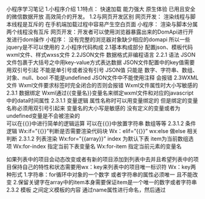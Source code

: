 小程序学习笔记
1.小程序介绍
1.1特点：  快速加载  能力强大  原生体验  已用且安全的微信数据开放  高效简介的开发。
1.2与网页开发区别
网页开发： 渲染线程与脚本线程是互斥的 在手机端加载过程中容易产生空白页面
小程序： 渲染与脚本分属两个线程没有互斥
网页开发：开发者可以使用浏览器暴露出来的DomApi进行开发进行dom操作
小程序： 没有完整的浏览器对象缺少相应的domapi  所以一些jquery是不可以使用的
2.小程序代码构成
2.1基本构成部分
配置json、模板代码wxml文件、样式wxss文件
2.2JSON文件
数据格式非编程语言
2.2.1 语法
JSON文件包裹于大括号之中用key-value方式表达数据
JSON文件配置中的key值需要用双引号引起  不能是单引号或者没有引号
JSON值 只能是 数字、字符串、数组、对象、null、bool 不能是undefined
JSON文件中不能使用注释 会报错
2.3WXML文件
Wxml文件要求标签时完全闭合的否则会报错
Wxml文件属性时大小写敏感的
2.3.1 数据绑定
Wxml通过{{变量名}}变量名来绑定wxml文件和对应的javascript中的data时间属性
2.3.1.1 变量逻辑
属性名称时可以用变量绑定的 但是绑定的变量名称必须用双引号引起来
变量名的大小写是敏感的
没有定义的变量或者为undefined变量是不会被渲染的	
可以在{{}}中进行简单的逻辑运算
可以在{{}}中放置字符串 数组等等
2.3.1.2 条件逻辑
Wx:if=”{{}}”判断是否需要渲染代码块
Wx：elif=”{{}}” wx:else  做else 相关判断
2.3.1.2 列表渲染
Wx:for=”{{array}}”  index 为默认下表  item为当前数组选项
Wx:for-index 指定当前下表变量名
Wx:for-item  指定当前元素的变量名	

如果列表中的项目会动态改变或者有新的项目添加到列表中去并且希望列表中的项目保持自己的特性和状态需要用wx：key来列表中的项目唯一标识符
Wx：key两种形式
1.字符串：for循环中对象的一个数字 或者字符串的属性必须唯一 且不能改变
2.保留关键字在array中的item本身需要保证item是一个唯一的数字或者字符串
2.3.2 模板
<template></template>之间定义模板的内容  通过name属性进行命名，然后通过<template is=”templatename”></tempalte>进行动态的引用。
2.3.3 引用
2.3.3.1 import引用方式
<import src=”wxml 文件地址”/>：引用后可以使用引用文件中的模板
Import引用的方式不具备递归特性 只能使用引用文件中的模板 不能使用引用文件中的引用模板
Include可以将目标文件 除了<template/> <wxs/>外的整个代码引入，相当于直接拷贝到include的位置。
2.3.4 共有属性


2.4wxss文件
    2.4.1 简介
根目录中的.wxss为项目公共样式，他会被注入到小程序的每个页面
与app.json中注册的页面同级且同名的wxss文件为该页面的样式
其他样式 可以被公共样式 或者页面样式 引用的样式文件
2.4.2 尺寸单位
小程序使用rpx作为尺寸单位用以配置不同宽度的屏幕，rpx换算px的方式是以375个物理像素为急转 1rpx = 1px
2.4.3 wxss的引用
    在wxss文件中引用其他的样式文件 引用方式 @import  ‘引用路径’
2.4.4 内联样式
Wxml中支持内联样式  样式与web开发一致
Wxml支持动态更新内联样式。
2.4.5 小程序样式选择器

        2.4.6 官方样式库 
WeUI.wxss  ：https://github.com/Tencent/weui-wxss
2.5javascript脚本
区别：包含三个部分  ecmascript 小程序框架  小程序api
微信小程序中没有像web开发一样的dom，bom 所以jquery等是不可以用的。同样的由于缺少native模块和npm包管理机制小程序中无法加载原生库也无法直接使用大部分的npm包。	
2.5.1 小程序运行的平台
1.ios平台     -----ios平台并没有完全兼容ECMA6的标准
2.android平台
3.小程序ide
针对小程序不同平台对于ECMA6语法的支持程度不同，小程序ide提供了一个语法转换码工具帮助开发者把ECMA6转换成ECMA5。需要在项目设置中勾选es6转es5 .
   2.5.2 小程序脚本文件可以采用模块化，一个脚本可以通过使用module.exports 或者exports对外进行暴露。通过rquire(“路径”)进行引用。

   2.5.3 小程序脚本的执行顺序
小程序的入口文件是app.js 并按照require的顺序执行脚本。当app.js执行完毕后，小程序会按照在app.json中定义的pages顺序逐一执行。
   2.5.4 小程序脚本的作用域
与nodejs比较相似，在文件中声明的变量 旨在本文件中生效，因此可以在不同的文件中声明相同的变量名称
当要使用全局变量的时候 可以通过使用getApp()获取全局的实例。要保证定义的全局变量声明在前  读取在后。
3.小程序的宿主环境
3.1渲染层和逻辑层
1.渲染层和数据相关。
	2.逻辑层负责产生、处理数据。
	3.逻辑层通过 Page 实例的 setData 方法传递数据到渲染层。
3.1.1 通信模型
   
3.1.2数据驱动
基本原理 wxml相当于一颗dom树 而通过一个js对象也可以表达一个dom树结构，wxml可以先转换成一个dom树，然后渲染成一个真正的dom树。
3.1.3 双线程下的界面渲染
     
3.2 程序与页面
3.2.1 程序
宿主环境通过提供了app()构造器来注册一个程序app。App构造器必须在app.js中声明 。App() 是一个单例，其他文件可以使用getApp()方法来获取app()程序实例。
App构造器参数如下：
onLaunch  function  当程序完成初始化时会调用
onShow    function  当程序启动或者由后台进入前台会触发
onHide    function  当程序由前台进入后台会触发
onError    function  当程序发生脚本错误 或者调用api失败时会触发	其他字段  任意     可以添加任意的函数或者数据到object参数中去

生命周期：
初次进入小程序时微信客户吨准备好宿主环境同时从网络上或者本地拿到小程序的代码包，把他注入宿主环境中，初始化完毕后微信客户端就会给app派发一个onLaunch事件
进入小程序后用户可以点击关闭按钮，或者按home键离开小程序，此时小程序并没有被销毁，这就是小程序进入后台状态，此时onHide会被调用
当再次回到微信或者小程序的时候，微信客户端会把后台小程序唤醒，称为小程序进入前台事件，并调用onShow
为了避免混乱我们应该避免从其他程序中调用app中的生命周期。


3.2.1.2 小程序全局数据
切换不同页面时小程序的逻辑层的脚本仍然在一个jsCore线程中。因此app（）实例可以在不同的页面共享。同时需要注意 使用setTimeout 或者setinterval的时候跳转页面时候这些函数并没有被清除。需要自己手动清除下。
3.3.2 页面
3.3.2.1 文件构成和路径
界面、配置、逻辑
一个页面文件需要放置在一个目录下。Wxml跟js时必须存在的 而json、wxss非必需
页面路径需要在根目录下app.js中的pages中声明 否则不会注册到宿主环境中去
3.3.2.1 页面构造器page()
构造器参数如下
data                 object   页面初始数据
onload              function  (生)监听页面加载 --早于onshow  onReady
onReady            function  (生)监听页面初次渲染完成 
onShow            function   (生)监听页面显示 --早于onReady
onHide             function  (生) 监听页面隐藏
OnUnload           function  (生) 监听页面卸载
OnPullDownRefresh   function  监听页面下拉动作
OnReachBottom      function  页面上拉触底事件
OnShareAppMessage  function  用户点击右上角转发
OnPageScroll         function   页面滚动触发事件
其他			    任意    任意

